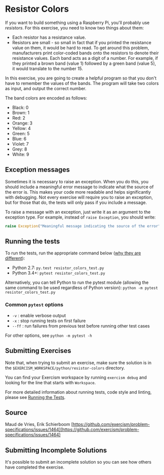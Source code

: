 # Resistor Colors

If you want to build something using a Raspberry Pi, you'll probably use _resistors_. For this exercise, you need to know two things about them:

* Each resistor has a resistance value.
* Resistors are small - so small in fact that if you printed the resistance value on them, it would be hard to read.
To get around this problem, manufacturers print color-coded bands onto the resistors to denote their resistance values. Each band acts as a digit of a number. For example, if they printed a brown band (value 1) followed by a green band (value 5), it would translate to the number 15.

In this exercise, you are going to create a helpful program so that you don't have to remember the values of the bands. The program will take two colors as input, and output the correct number.

The band colors are encoded as follows:

- Black: 0
- Brown: 1
- Red: 2
- Orange: 3
- Yellow: 4
- Green: 5
- Blue: 6
- Violet: 7
- Grey: 8
- White: 9


## Exception messages

Sometimes it is necessary to raise an exception. When you do this, you should include a meaningful error message to
indicate what the source of the error is. This makes your code more readable and helps significantly with debugging. Not
every exercise will require you to raise an exception, but for those that do, the tests will only pass if you include
a message.

To raise a message with an exception, just write it as an argument to the exception type. For example, instead of
`raise Exception`, you should write:

```python
raise Exception("Meaningful message indicating the source of the error")
```

## Running the tests

To run the tests, run the appropriate command below ([why they are different](https://github.com/pytest-dev/pytest/issues/1629#issue-161422224)):

- Python 2.7: `py.test resistor_colors_test.py`
- Python 3.4+: `pytest resistor_colors_test.py`

Alternatively, you can tell Python to run the pytest module (allowing the same command to be used regardless of Python version):
`python -m pytest resistor_colors_test.py`

### Common `pytest` options

- `-v` : enable verbose output
- `-x` : stop running tests on first failure
- `--ff` : run failures from previous test before running other test cases

For other options, see `python -m pytest -h`

## Submitting Exercises

Note that, when trying to submit an exercise, make sure the solution is in the `$EXERCISM_WORKSPACE/python/resistor-colors` directory.

You can find your Exercism workspace by running `exercism debug` and looking for the line that starts with `Workspace`.

For more detailed information about running tests, code style and linting,
please see [Running the Tests](http://exercism.io/tracks/python/tests).

## Source

Maud de Vries, Erik Schierboom [https://github.com/exercism/problem-specifications/issues/1464](https://github.com/exercism/problem-specifications/issues/1464)

## Submitting Incomplete Solutions

It's possible to submit an incomplete solution so you can see how others have completed the exercise.
